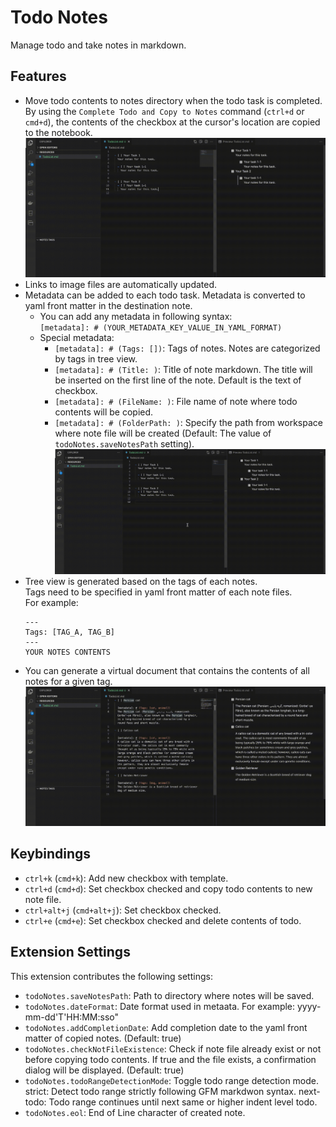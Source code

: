 # Todo Notes

Manage todo and take notes in markdown.

## Features

- Move todo contents to notes directory when the todo task is completed.  
  By using the `Complete Todo and Copy to Notes` command (`ctrl+d` or `cmd+d`), the contents of the checkbox at the cursor's location are copied to the notebook.
  ![](https://github.com/ame-neko/todo-notes/blob/master/images/complete-todo-explanation.gif)
- Links to image files are automatically updated.
- Metadata can be added to each todo task. Metadata is converted to yaml front matter in the destination note.
  - You can add any metadata in following syntax:  
    `[metadata]: # (YOUR_METADATA_KEY_VALUE_IN_YAML_FORMAT)`
  - Special metadata:
    - `[metadata]: # (Tags: [])`: Tags of notes. Notes are categorized by tags in tree view.
    - `[metadata]: # (Title: )`: Title of note markdown. The title will be inserted on the first line of the note. Default is the text of checkbox.
    - `[metadata]: # (FileName: )`: File name of note where todo contents will be copied.
    - `[metadata]: # (FolderPath: )`: Specify the path from workspace where note file will be created (Default: The value of `todoNotes.saveNotesPath` setting).
      ![](https://github.com/ame-neko/todo-notes/blob/master/images/metadata-explanation.gif)
- Tree view is generated based on the tags of each notes.  
   Tags need to be specified in yaml front matter of each note files.  
   For example:
  ```
  ---
  Tags: [TAG_A, TAG_B]
  ---
  YOUR NOTES CONTENTS
  ```
- You can generate a virtual document that contains the contents of all notes for a given tag.
  ![](https://github.com/ame-neko/todo-notes/blob/master/images/tag-tree-explanation.gif)

## Keybindings

- `ctrl+k` (`cmd+k`): Add new checkbox with template.
- `ctrl+d` (`cmd+d`): Set checkbox checked and copy todo contents to new note file.
- `ctrl+alt+j` (`cmd+alt+j`): Set checkbox checked.
- `ctrl+e` (`cmd+e`): Set checkbox checked and delete contents of todo.

## Extension Settings

This extension contributes the following settings:

- `todoNotes.saveNotesPath`: Path to directory where notes will be saved.
- `todoNotes.dateFormat`: Date format used in metaata. For example: yyyy-mm-dd'T'HH:MM:sso"
- `todoNotes.addCompletionDate`: Add completion date to the yaml front matter of copied notes. (Default: true)
- `todoNotes.checkNotFileExistence`: Check if note file already exist or not before copying todo contents. If true and the file exists, a confirmation dialog will be displayed. (Default: true)
- `todoNotes.todoRangeDetectionMode`: Toggle todo range detection mode. strict: Detect todo range strictly following GFM markdwon syntax. next-todo: Todo range continues until next same or higher indent level todo.
- `todoNotes.eol`: End of Line character of created note.
